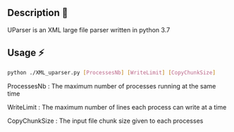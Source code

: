 ## Description :pushpin:
UParser is an XML large file parser written in python 3.7
## Usage :zap:
```bash
python ./XML_uparser.py [ProcessesNb] [WriteLimit] [CopyChunkSize]
```
ProcessesNb
: The maximum number of processes running at the same time

WriteLimit
: The maximum number of lines each process can write at a time

CopyChunkSize
: The input file chunk size given to each processes